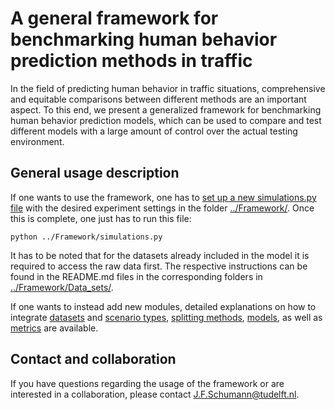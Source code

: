 # A general framework for benchmarking human behavior prediction methods in traffic
In the field of predicting human behavior in traffic situations, comprehensive and equitable comparisons between different methods are an important aspect. To this end, we present a generalized framework for benchmarking human behavior prediction models, which can be used to compare and test different models with a large amount of control over the actual testing environment.

## General usage description
If one wants to use the framework, one has to [set up a new simulations.py file](https://github.com/julianschumann/General-Framework/tree/main/Framework#running-a-new-experiment) with the desired experiment settings in the folder [../Framework/](https://github.com/julianschumann/General-Framework/tree/main/Framework). Once this is complete, one just has to run this file:
```
python ../Framework/simulations.py
```

It has to be noted that for the datasets already included in the model it is required to access the raw data first. The respective instructions can be found in the README.md files in the corresponding folders in [../Framework/Data_sets/](https://github.com/julianschumann/General-Framework/tree/main/Framework/Data_sets).

If one wants to instead add new modules, detailed explanations on how to integrate [datasets](https://github.com/julianschumann/General-Framework/blob/main/Framework/Data_sets/README.md) and [scenario types](https://github.com/julianschumann/General-Framework/blob/main/Framework/Scenarios/README.md), [splitting methods](https://github.com/julianschumann/General-Framework/blob/main/Framework/Splitting_methods/README.md), [models](https://github.com/julianschumann/General-Framework/blob/main/Framework/Models/README.md), as well as [metrics](https://github.com/julianschumann/General-Framework/blob/main/Framework/Evaluation_metrics/README.md) are available.

## Contact and collaboration
If you have questions regarding the usage of the framework or are interested in a collaboration, please contact J.F.Schumann@tudelft.nl.
